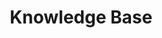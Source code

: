 ---
title: Knowledge Base
sidebar: main_sidebar_0_9_7
keywords: 
permalink: knowledge_base.0.9.7.html
folder: knowledge
toc: false
---